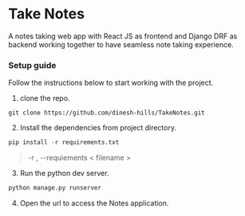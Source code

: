 # Take Notes
A notes taking web app with React JS as frontend and Django DRF as backend working together to have seamless note taking experience.

### Setup guide
Follow the instructions below to start working with the project.

1. clone the repo.
```
git clone https://github.com/dinesh-hills/TakeNotes.git
```

2. Install the dependencies from project directory.
```python
pip install -r requirements.txt
```
> -r , --requiements < filename >

3. Run the python dev server.
```python
python manage.py runserver
```

4. Open the url to access the Notes application.
